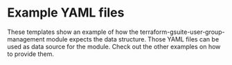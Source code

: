 # Example YAML files
These templates show an example of how the terraform-gsuite-user-group-management module expects the data structure. Those YAML files can be used as data source for the module. Check out the other examples on how to provide them.
